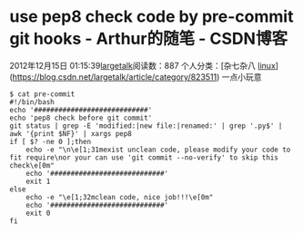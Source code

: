 # use pep8 check code by pre-commit git hooks - Arthur的随笔 - CSDN博客
2012年12月15日 01:15:39[largetalk](https://me.csdn.net/largetalk)阅读数：887
个人分类：[杂七杂八																[linux](https://blog.csdn.net/largetalk/article/category/727912)](https://blog.csdn.net/largetalk/article/category/823511)
一点小玩意
```
$ cat pre-commit
#!/bin/bash
echo '############################'
echo 'pep8 check before git commit'
git status | grep -E 'modified:|new file:|renamed:' | grep '.py$' | awk '{print $NF}' | xargs pep8
if [ $? -ne 0 ];then
    echo -e "\n\e[1;31mexist unclean code, please modify your code to fit require\nor your can use 'git commit --no-verify' to skip this check\e[0m"
    echo '############################'
    exit 1
else
    echo -e "\e[1;32mclean code, nice job!!!\e[0m"
    echo '############################'
    exit 0
fi
```
